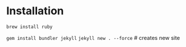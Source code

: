 # Installation
`brew install ruby`

`gem install bundler jekyll`
`jekyll new . --force` # creates new site
